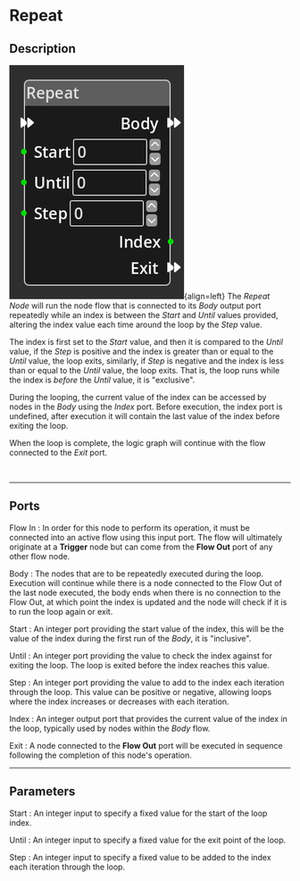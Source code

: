 
# Repeat 

## Description

 ![Repeat Node](../../assets/nodes/repeat_node.png){align=left}
 The *Repeat Node* will run the node flow that is connected to its *Body* output port
 repeatedly while an index is between the *Start* and *Until* values provided, altering
 the index value each time around the loop by the *Step* value.

 The index is first set to the *Start* value, and then it is compared to the *Until*
 value, if the *Step* is positive and the index is greater than or equal to the *Until*
 value, the loop exits, similarly, if *Step* is negative and the index is less than or
 equal to the *Until* value, the loop exits. That is, the loop runs while the index is
 *before* the *Until* value, it is "exclusive".

 During the looping, the current value of the index can be accessed by nodes in the *Body*
 using the *Index* port. Before execution, the index port is undefined, after execution
 it will contain the last value of the index before exiting the loop.

 When the loop is complete, the logic graph will continue with the flow connected to the
 *Exit* port.

<br style="clear:left"/>
  
-------

## Ports

Flow In
: In order for this node to perform its operation, it must be connected into an
  active flow using this input port. The flow will ultimately originate at a
  __Trigger__ node but can come from the __Flow Out__ port of any other flow
  node.

Body
: The nodes that are to be repeatedly executed during the loop. Execution will 
  continue while there is a node connected to the Flow Out of the last node
  executed, the body ends when there is no connection to the Flow Out, at which
  point the index is updated and the node will check if it is to run the loop 
  again or exit.

Start
: An integer port providing the start value of the index, this will be the value
  of the index during the first run of the *Body*, it is "inclusive".
  
Until
: An integer port providing the value to check the index against for exiting the
  loop. The loop is exited before the index reaches this value.

Step
: An integer port providing the value to add to the index each iteration through
  the loop. This value can be positive or negative, allowing loops where the index
  increases or decreases with each iteration.

Index
: An integer output port that provides the current value of the index in the loop, 
  typically used by nodes within the *Body* flow.

Exit
: A node connected to the __Flow Out__ port will be executed in sequence
  following the completion of this node's operation.


-------

## Parameters

Start 
: An integer input to specify a fixed value for the start of the loop index.

Until 
: An integer input to specify a fixed value for the exit point of the loop.

Step
: An integer input to specify a fixed value to be added to the index each iteration
  through the loop.

